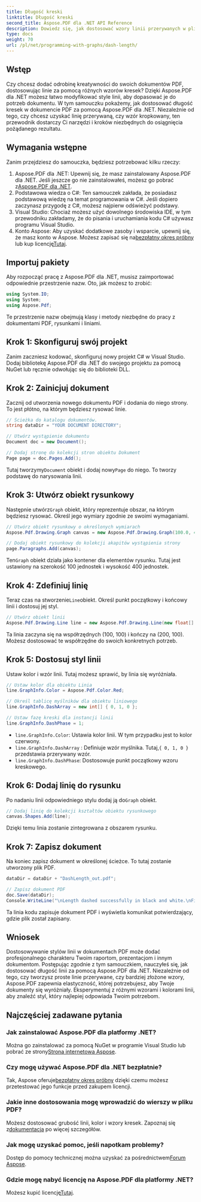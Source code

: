 ```yaml
---
title: Długość kreski
linktitle: Długość kreski
second_title: Aspose.PDF dla .NET API Reference
description: Dowiedz się, jak dostosować wzory linii przerywanych w plikach PDF za pomocą Aspose.PDF dla .NET dzięki naszemu przewodnikowi krok po kroku. Idealne do dodawania stylu do dokumentów.
type: docs
weight: 70
url: /pl/net/programming-with-graphs/dash-length/
---
```

## Wstęp

Czy chcesz dodać odrobinę kreatywności do swoich dokumentów PDF, dostosowując linie za pomocą różnych wzorów kresek? Dzięki Aspose.PDF dla .NET możesz łatwo modyfikować style linii, aby dopasować je do potrzeb dokumentu. W tym samouczku pokażemy, jak dostosować długość kresek w dokumencie PDF za pomocą Aspose.PDF dla .NET. Niezależnie od tego, czy chcesz uzyskać linię przerywaną, czy wzór kropkowany, ten przewodnik dostarczy Ci narzędzi i kroków niezbędnych do osiągnięcia pożądanego rezultatu.

## Wymagania wstępne

Zanim przejdziesz do samouczka, będziesz potrzebować kilku rzeczy:

1. Aspose.PDF dla .NET: Upewnij się, że masz zainstalowany Aspose.PDF dla .NET. Jeśli jeszcze go nie zainstalowałeś, możesz go pobrać z[Aspose.PDF dla .NET](https://releases.aspose.com/pdf/net/).
2. Podstawowa wiedza o C#: Ten samouczek zakłada, że posiadasz podstawową wiedzę na temat programowania w C#. Jeśli dopiero zaczynasz przygodę z C#, możesz najpierw odświeżyć podstawy.
3. Visual Studio: Chociaż możesz użyć dowolnego środowiska IDE, w tym przewodniku zakładamy, że do pisania i uruchamiania kodu C# używasz programu Visual Studio.
4.  Konto Aspose: Aby uzyskać dodatkowe zasoby i wsparcie, upewnij się, że masz konto w Aspose. Możesz zapisać się na[bezpłatny okres próbny](https://releases.aspose.com/) lub kup licencję[Tutaj](https://purchase.aspose.com/buy).

## Importuj pakiety

Aby rozpocząć pracę z Aspose.PDF dla .NET, musisz zaimportować odpowiednie przestrzenie nazw. Oto, jak możesz to zrobić:

```csharp
using System.IO;
using System;
using Aspose.Pdf;
```

Te przestrzenie nazw obejmują klasy i metody niezbędne do pracy z dokumentami PDF, rysunkami i liniami.

## Krok 1: Skonfiguruj swój projekt

Zanim zaczniesz kodować, skonfiguruj nowy projekt C# w Visual Studio. Dodaj bibliotekę Aspose.PDF dla .NET do swojego projektu za pomocą NuGet lub ręcznie odwołując się do biblioteki DLL. 

## Krok 2: Zainicjuj dokument

Zacznij od utworzenia nowego dokumentu PDF i dodania do niego strony. To jest płótno, na którym będziesz rysować linie.

```csharp
// Ścieżka do katalogu dokumentów.
string dataDir = "YOUR DOCUMENT DIRECTORY";

// Utwórz wystąpienie dokumentu
Document doc = new Document();

// Dodaj stronę do kolekcji stron obiektu Dokument
Page page = doc.Pages.Add();
```

 Tutaj tworzymy`Document` obiekt i dodaj nowy`Page` do niego. To tworzy podstawę do narysowania linii.

## Krok 3: Utwórz obiekt rysunkowy

 Następnie utwórz`Graph` obiekt, który reprezentuje obszar, na którym będziesz rysować. Określ jego wymiary zgodnie ze swoimi wymaganiami.

```csharp
// Utwórz obiekt rysunkowy o określonych wymiarach
Aspose.Pdf.Drawing.Graph canvas = new Aspose.Pdf.Drawing.Graph(100.0, 400.0);

// Dodaj obiekt rysunkowy do kolekcji akapitów wystąpienia strony
page.Paragraphs.Add(canvas);
```

 Ten`Graph` obiekt działa jako kontener dla elementów rysunku. Tutaj jest ustawiony na szerokość 100 jednostek i wysokość 400 jednostek.

## Krok 4: Zdefiniuj linię

 Teraz czas na stworzenie`Line`obiekt. Określ punkt początkowy i końcowy linii i dostosuj jej styl.

```csharp
// Utwórz obiekt linii
Aspose.Pdf.Drawing.Line line = new Aspose.Pdf.Drawing.Line(new float[] { 100, 100, 200, 100 });
```

Ta linia zaczyna się na współrzędnych (100, 100) i kończy na (200, 100). Możesz dostosować te współrzędne do swoich konkretnych potrzeb.

## Krok 5: Dostosuj styl linii

Ustaw kolor i wzór linii. Tutaj możesz sprawić, by linia się wyróżniała.

```csharp
// Ustaw kolor dla obiektu Linia
line.GraphInfo.Color = Aspose.Pdf.Color.Red;

// Określ tablicę myślników dla obiektu liniowego
line.GraphInfo.DashArray = new int[] { 0, 1, 0 };

// Ustaw fazę kreski dla instancji linii
line.GraphInfo.DashPhase = 1;
```

- `line.GraphInfo.Color`: Ustawia kolor linii. W tym przypadku jest to kolor czerwony.
- `line.GraphInfo.DashArray` : Definiuje wzór myślnika. Tutaj,`{ 0, 1, 0 }` przedstawia przerywany wzór.
- `line.GraphInfo.DashPhase`: Dostosowuje punkt początkowy wzoru kreskowego.

## Krok 6: Dodaj linię do rysunku

 Po nadaniu linii odpowiedniego stylu dodaj ją do`Graph` obiekt.

```csharp
// Dodaj linię do kolekcji kształtów obiektu rysunkowego
canvas.Shapes.Add(line);
```

Dzięki temu linia zostanie zintegrowana z obszarem rysunku.

## Krok 7: Zapisz dokument

Na koniec zapisz dokument w określonej ścieżce. To tutaj zostanie utworzony plik PDF.

```csharp
dataDir = dataDir + "DashLength_out.pdf";

// Zapisz dokument PDF
doc.Save(dataDir);
Console.WriteLine("\nLength dashed successfully in black and white.\nFile saved at " + dataDir);
```

Ta linia kodu zapisuje dokument PDF i wyświetla komunikat potwierdzający, gdzie plik został zapisany.

## Wniosek

Dostosowywanie stylów linii w dokumentach PDF może dodać profesjonalnego charakteru Twoim raportom, prezentacjom i innym dokumentom. Postępując zgodnie z tym samouczkiem, nauczyłeś się, jak dostosować długość linii za pomocą Aspose.PDF dla .NET. Niezależnie od tego, czy tworzysz proste linie przerywane, czy bardziej złożone wzory, Aspose.PDF zapewnia elastyczność, której potrzebujesz, aby Twoje dokumenty się wyróżniały. Eksperymentuj z różnymi wzorami i kolorami linii, aby znaleźć styl, który najlepiej odpowiada Twoim potrzebom.

## Najczęściej zadawane pytania

### Jak zainstalować Aspose.PDF dla platformy .NET?
 Można go zainstalować za pomocą NuGet w programie Visual Studio lub pobrać ze strony[Strona internetowa Aspose](https://releases.aspose.com/pdf/net/).

### Czy mogę używać Aspose.PDF dla .NET bezpłatnie?
 Tak, Aspose oferuje[bezpłatny okres próbny](https://releases.aspose.com/) dzięki czemu możesz przetestować jego funkcje przed zakupem licencji.

### Jakie inne dostosowania mogę wprowadzić do wierszy w pliku PDF?
 Możesz dostosować grubość linii, kolor i wzory kresek. Zapoznaj się z[dokumentacja](https://reference.aspose.com/pdf/net/) po więcej szczegółów.

### Jak mogę uzyskać pomoc, jeśli napotkam problemy?
 Dostęp do pomocy technicznej można uzyskać za pośrednictwem[Forum Aspose](https://forum.aspose.com/c/pdf/10).

### Gdzie mogę nabyć licencję na Aspose.PDF dla platformy .NET?
Możesz kupić licencję[Tutaj](https://purchase.aspose.com/buy).